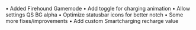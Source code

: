 • Added Firehound Gamemode
• Add toggle for charging animation
• Allow settings QS BG alpha
• Optimize statusbar icons for better notch
• Some more fixes/improvements
• Add custom Smartcharging recharge value 

